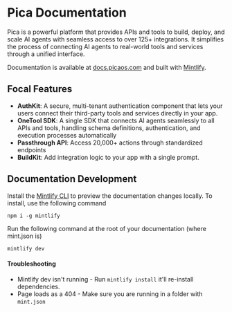 # Pica Documentation

Pica is a powerful platform that provides APIs and tools to build, deploy, and scale AI agents with seamless access to over 125+ integrations. It simplifies the process of connecting AI agents to real-world tools and services through a unified interface.

Documentation is available at [docs.picaos.com](https://docs.picaos.com) and built with [Mintlify](https://www.mintlify.app/).

## Focal Features

- **AuthKit**: A secure, multi-tenant authentication component that lets your users connect their third-party tools and services directly in your app.
- **OneTool SDK**: A single SDK that connects AI agents seamlessly to all APIs and tools, handling schema definitions, authentication, and execution processes automatically
- **Passthrough API**: Access 20,000+ actions through standardized endpoints
- **BuildKit**: Add integration logic to your app with a single prompt.

## Documentation Development

Install the [Mintlify CLI](https://www.npmjs.com/package/mintlify) to preview the documentation changes locally. To install, use the following command

```
npm i -g mintlify
```

Run the following command at the root of your documentation (where mint.json is)

```
mintlify dev
```

#### Troubleshooting

- Mintlify dev isn't running - Run `mintlify install` it'll re-install dependencies.
- Page loads as a 404 - Make sure you are running in a folder with `mint.json`
